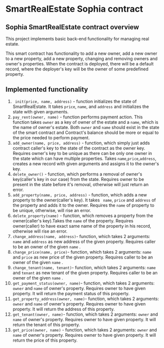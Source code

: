 # SmartRealEstate Sophia contract

## Sophia SmartRealEstate contract overview
This project implements basic back-end functionality for managing real estate. 

This smart contract has functionality to add a new owner, add a new owner to a new property, add a new property, changing and removing owners and owner's properties. When the contract is deployed, there will be a default record, where the deployer's key will be the owner of some predefined property.

## Implemented functionality
1. ` init(price, name, address)` - function initializes the state of SmartRealEstate. It takes `price`, `name`, and `address` and initializes the state with given arguments.
2. `pay_rent(owner, name)` - function performs payment action. This function takes `owner` as a key of owner of the estate and a `name`, which is the name of owner's estate. Both `owner` and `name` should exist in the state of the smart contract and Contract's balance should be more or equal to the price needed to perform payment.
3. `add_owner(name, price, address)` - function, which simply just adds contract caller's key to the state of the contract as the owner key. Requires owner's key to be unique as there can be only one owner in the state which can have multiple properties. Takes `name`,`price`,`address`, creates a new record with given arguments and assigns it to the owner's key.
4. `delete_owner()` - function, which performs a removal of owner's key(caller's key in our case) from the state. Requires owner to be present in the state before it's removal, otherwise will just return an error.
5. `add_property(name, price, address)` - function, which adds a new property to the owner(caller's key). It takes ` name`, `price` and `address` of the property and adds it to the owner. Requires the `name` of property to be unique, otherwise, will rise an error.
6. `delete_property(name)` - function, which removes a property from the owner(caller's key).Takes the `name` of the property. Requires owner(caller) to have exact same name of the property in his record, otherwise will rise an error.
7. `change_address(name, address)`- function, which takes 2 arguments: `name` and `address` as new address of the given property. Requires caller to be an owner of the given `name` .
8. `change_price(name, price)`- function, which takes 2 arguments: `name` and `price` as new price of the given property. Requires caller to be an owner of the given `name` . 
9. `change_tenant(name, tenant)`- function, which takes 2 arguments: `name` and `tenant` as new tenant of the given property. Requires caller to be an owner of the given `name` . 
10. `get_payment_status(owner, name)`- function, which takes 2 arguments: `owner` and `name` of owner's property. Requires owner to have given property. It will return the payment status of this property.
11. `get_property_address(owner, name)`- function, which takes 2 arguments: `owner` and `name` of owner's property. Requires owner to have given property. It will return the address of this property.
12. `get_tenant(owner, name)`- function, which takes 2 arguments: `owner` and `name` of owner's property. Requires owner to have given property. It will return the tenant of this property.
13. `get_price(owner, name)` - function, which takes 2 arguments: `owner` and `name` of owner's property. Requires owner to have given property. It will return the price of this property.